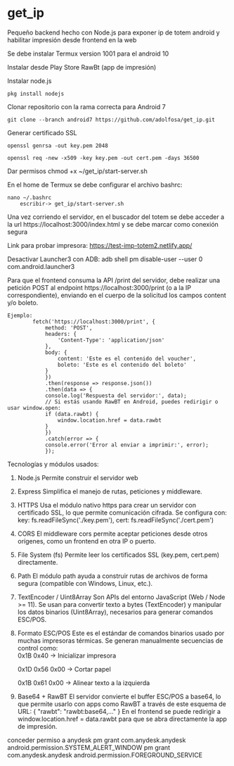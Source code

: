 # get_ip
Pequeño backend hecho con Node.js para exponer ip de totem android y habilitar impresión desde frontend en la web

Se debe instalar Termux version 1001 para el android 10

Instalar desde Play Store RawBt (app de impresión)

Instalar node.js

    pkg install nodejs

Clonar repositorio con la rama correcta para Android 7

    git clone --branch android7 https://github.com/adolfosa/get_ip.git

Generar certificado SSL

    openssl genrsa -out key.pem 2048

    openssl req -new -x509 -key key.pem -out cert.pem -days 36500
    

Dar permisos 
    chmod +x ~/get_ip/start-server.sh


En el home de Termux se debe configurar el archivo bashrc:

    nano ~/.bashrc 
        escribir-> get_ip/start-server.sh


Una vez corriendo el servidor, en el buscador del totem se debe acceder a la url https://localhost:3000/index.html y se debe marcar como conexión segura

Link para probar impresora: https://test-imp-totem2.netlify.app/

Desactivar Launcher3 con ADB: adb shell pm disable-user --user 0 com.android.launcher3


Para que el frontend consuma la API /print del servidor, debe realizar una petición POST al endpoint https://localhost:3000/print (o a la IP correspondiente), enviando en el cuerpo de la solicitud los campos content y/o boleto.

    Ejemplo:
            fetch('https://localhost:3000/print', {
                method: 'POST',
                headers: {
                    'Content-Type': 'application/json'
                },
                body: {
                    content: 'Este es el contenido del voucher',
                    boleto: 'Este es el contenido del boleto'
                }
                })
                .then(response => response.json())
                .then(data => {
                console.log('Respuesta del servidor:', data);
                // Si estás usando RawBT en Android, puedes redirigir o usar window.open:
                if (data.rawbt) {                    
                    window.location.href = data.rawbt
                }
                })
                .catch(error => {
                console.error('Error al enviar a imprimir:', error);
                });

Tecnologías y módulos usados:

1. Node.js
Permite construir el servidor web

2. Express
Simplifica el manejo de rutas, peticiones y middleware.

3. HTTPS
Usa el módulo nativo https para crear un servidor con certificado SSL, lo que permite comunicación cifrada.
Se configura con:
    key: fs.readFileSync('./key.pem'),
    cert: fs.readFileSync('./cert.pem')

4. CORS
El middleware cors permite aceptar peticiones desde otros orígenes, como un frontend en otra IP o puerto.

5. File System (fs)
Permite leer los certificados SSL (key.pem, cert.pem) directamente.

6. Path
El módulo path ayuda a construir rutas de archivos de forma segura (compatible con Windows, Linux, etc.).

7. TextEncoder / Uint8Array
Son APIs del entorno JavaScript (Web / Node >= 11). Se usan para convertir texto a bytes (TextEncoder) y manipular los datos binarios (Uint8Array), necesarios para generar comandos ESC/POS.

8. Formato ESC/POS
Este es el estándar de comandos binarios usado por muchas impresoras térmicas. Se generan manualmente secuencias de control como:    
    0x1B 0x40 → Inicializar impresora
    
    0x1D 0x56 0x00 → Cortar papel
    
    0x1B 0x61 0x00 → Alinear texto a la izquierda

9. Base64 + RawBT
El servidor convierte el buffer ESC/POS a base64, lo que permite usarlo con apps como RawBT a través de este esquema de URL: { "rawbt": "rawbt:base64,..." }
En el frontend se puede redirigir a window.location.href = data.rawbt para que se abra directamente la app de impresión.


conceder permiso a anydesk
pm grant com.anydesk.anydesk android.permission.SYSTEM_ALERT_WINDOW
pm grant com.anydesk.anydesk android.permission.FOREGROUND_SERVICE
